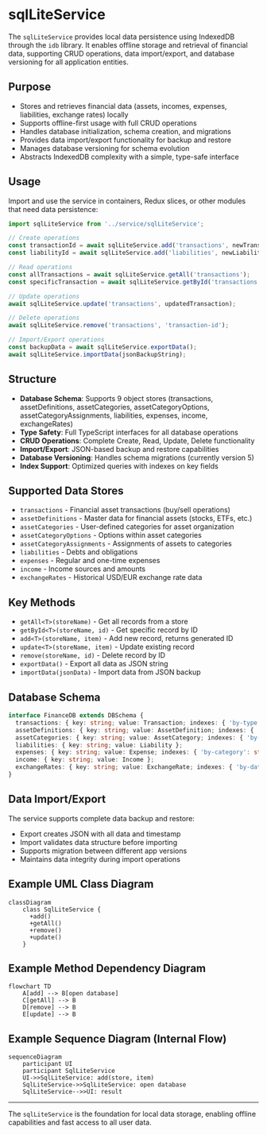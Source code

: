 # sqlLiteService

The `sqlLiteService` provides local data persistence using IndexedDB through the `idb` library. It enables offline storage and retrieval of financial data, supporting CRUD operations, data import/export, and database versioning for all application entities.

## Purpose
- Stores and retrieves financial data (assets, incomes, expenses, liabilities, exchange rates) locally
- Supports offline-first usage with full CRUD operations
- Handles database initialization, schema creation, and migrations
- Provides data import/export functionality for backup and restore
- Manages database versioning for schema evolution
- Abstracts IndexedDB complexity with a simple, type-safe interface

## Usage
Import and use the service in containers, Redux slices, or other modules that need data persistence:

```typescript
import sqlLiteService from '../service/sqlLiteService';

// Create operations
const transactionId = await sqlLiteService.add('transactions', newTransaction);
const liabilityId = await sqlLiteService.add('liabilities', newLiability);

// Read operations
const allTransactions = await sqlLiteService.getAll('transactions');
const specificTransaction = await sqlLiteService.getById('transactions', 'transaction-id');

// Update operations
await sqlLiteService.update('transactions', updatedTransaction);

// Delete operations
await sqlLiteService.remove('transactions', 'transaction-id');

// Import/Export operations
const backupData = await sqlLiteService.exportData();
await sqlLiteService.importData(jsonBackupString);
```

## Structure
- **Database Schema**: Supports 9 object stores (transactions, assetDefinitions, assetCategories, assetCategoryOptions, assetCategoryAssignments, liabilities, expenses, income, exchangeRates)
- **Type Safety**: Full TypeScript interfaces for all database operations
- **CRUD Operations**: Complete Create, Read, Update, Delete functionality
- **Import/Export**: JSON-based backup and restore capabilities
- **Database Versioning**: Handles schema migrations (currently version 5)
- **Index Support**: Optimized queries with indexes on key fields

## Supported Data Stores
- `transactions` - Financial asset transactions (buy/sell operations)
- `assetDefinitions` - Master data for financial assets (stocks, ETFs, etc.)
- `assetCategories` - User-defined categories for asset organization
- `assetCategoryOptions` - Options within asset categories
- `assetCategoryAssignments` - Assignments of assets to categories
- `liabilities` - Debts and obligations
- `expenses` - Regular and one-time expenses
- `income` - Income sources and amounts
- `exchangeRates` - Historical USD/EUR exchange rate data

## Key Methods
- `getAll<T>(storeName)` - Get all records from a store
- `getById<T>(storeName, id)` - Get specific record by ID
- `add<T>(storeName, item)` - Add new record, returns generated ID
- `update<T>(storeName, item)` - Update existing record
- `remove(storeName, id)` - Delete record by ID
- `exportData()` - Export all data as JSON string
- `importData(jsonData)` - Import data from JSON backup

## Database Schema
```typescript
interface FinanceDB extends DBSchema {
  transactions: { key: string; value: Transaction; indexes: { 'by-type': string } };
  assetDefinitions: { key: string; value: AssetDefinition; indexes: { 'by-type': string } };
  assetCategories: { key: string; value: AssetCategory; indexes: { 'by-name': string } };
  liabilities: { key: string; value: Liability };
  expenses: { key: string; value: Expense; indexes: { 'by-category': string } };
  income: { key: string; value: Income };
  exchangeRates: { key: string; value: ExchangeRate; indexes: { 'by-date': string } };
}
```

## Data Import/Export
The service supports complete data backup and restore:
- Export creates JSON with all data and timestamp
- Import validates data structure before importing
- Supports migration between different app versions
- Maintains data integrity during import operations

## Example UML Class Diagram
```mermaid
classDiagram
    class SqlLiteService {
      +add()
      +getAll()
      +remove()
      +update()
    }
```

## Example Method Dependency Diagram
```mermaid
flowchart TD
    A[add] --> B[open database]
    C[getAll] --> B
    D[remove] --> B
    E[update] --> B
```

## Example Sequence Diagram (Internal Flow)
```mermaid
sequenceDiagram
    participant UI
    participant SqlLiteService
    UI->>SqlLiteService: add(store, item)
    SqlLiteService->>SqlLiteService: open database
    SqlLiteService-->>UI: result
```

---

The `sqlLiteService` is the foundation for local data storage, enabling offline capabilities and fast access to all user data.
